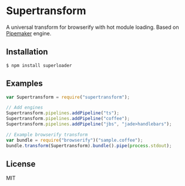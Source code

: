# Supertransform

A universal transform for browserify with hot module loading. Based on
[Pipemaker](http://github.com/brandoncarl/pipemaker) engine.


## Installation

```
$ npm install superloader
```

## Examples

```js
var Supertransform = require("supertransform");

// Add engines
Supertransform.pipelines.addPipeline("ts");
Supertransform.pipelines.addPipeline("coffee");
Supertransform.pipelines.addPipeline("jbs", "jade>handlebars");

// Example browserify transform
var bundle = require("browserify")("sample.coffee");
bundle.transform(Supertransform).bundle().pipe(process.stdout);
```


## License
MIT
